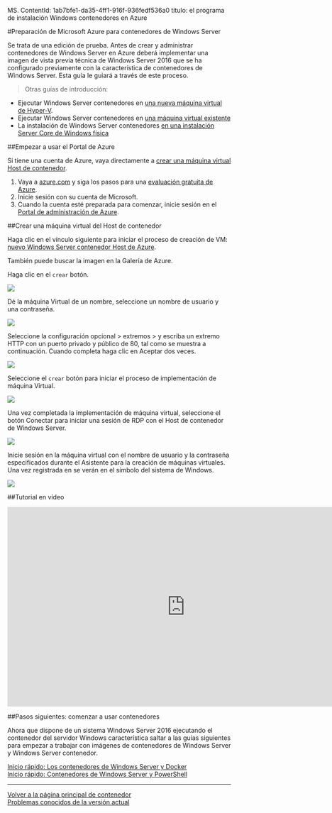 MS. ContentId: 1ab7bfe1-da35-4ff1-916f-936fedf536a0
título: el programa de instalación Windows contenedores en Azure

#Preparación de Microsoft Azure para contenedores de Windows Server

Se trata de una edición de prueba.
Antes de crear y administrar contenedores de Windows Server en Azure deberá implementar una imagen de vista previa técnica de Windows Server 2016 que se ha configurado previamente con la característica de contenedores de Windows Server.
Esta guía le guiará a través de este proceso.

> Otras guías de introducción:
* Ejecutar Windows Server contenedores en [una nueva máquina virtual de Hyper-V](./container_setup.md).
* Ejecutar Windows Server contenedores en [una máquina virtual existente](./inplace_setup.md)
* La instalación de Windows Server contenedores [en una instalación Server Core de Windows física](./inplace_setup.md)

##Empezar a usar el Portal de Azure

Si tiene una cuenta de Azure, vaya directamente a [crear una máquina virtual Host de contenedor](#CreateacontainerhostVM).

1. Vaya a [azure.com](https://azure.com) y siga los pasos para una [evaluación gratuita de Azure](https://azure.microsoft.com/en-us/pricing/free-trial/).
2. Inicie sesión con su cuenta de Microsoft.
3. Cuando la cuenta esté preparada para comenzar, inicie sesión en el [Portal de administración de Azure](https://portal.azure.com).

##Crear una máquina virtual del Host de contenedor

Haga clic en el vínculo siguiente para iniciar el proceso de creación de VM: [nuevo Windows Server contenedor Host de Azure](https://portal.azure.com/#gallery/Microsoft.WindowsServer2016TechnicalPreviewwithContainers).

También puede buscar la imagen en la Galería de Azure.

Haga clic en el `crear` botón.

![](./media/newazure1.png)

Dé la máquina Virtual de un nombre, seleccione un nombre de usuario y una contraseña.

![](media/newazure2.png)

Seleccione la configuración opcional > extremos > y escriba un extremo HTTP con un puerto privado y público de 80, tal como se muestra a continuación.
Cuando completa haga clic en Aceptar dos veces.

![](./media/newazure3.png)

Seleccione el `crear` botón para iniciar el proceso de implementación de máquina Virtual.

![](media/newazure2.png)

Una vez completada la implementación de máquina virtual, seleccione el botón Conectar para iniciar una sesión de RDP con el Host de contenedor de Windows Server.

![](media/newazure6.png)

Inicie sesión en la máquina virtual con el nombre de usuario y la contraseña especificados durante el Asistente para la creación de máquinas virtuales.
Una vez registrada en se verán en el símbolo del sistema de Windows.

![](media/newazure7.png)

##Tutorial en vídeo

<iframe src="https://channel9.msdn.com/Blogs/containers/Quick-Start-Configure-Windows-Server-Containers-in-Microsoft-Azure/player" width="800" height="450" allowFullScreen="true" frameBorder="0" scrolling="no"></iframe>


##Pasos siguientes: comenzar a usar contenedores

Ahora que dispone de un sistema Windows Server 2016 ejecutando el contenedor del servidor Windows característica saltar a las guías siguientes para empezar a trabajar con imágenes de contenedores de Windows Server y Windows Server contenedor.

[Inicio rápido: Los contenedores de Windows Server y Docker](./manage_docker.md)  
[Inicio rápido: Contenedores de Windows Server y PowerShell](./manage_powershell.md)

-------------------

[Volver a la página principal de contenedor](../containers_welcome.md)  
[Problemas conocidos de la versión actual](../about/work_in_progress.md)




